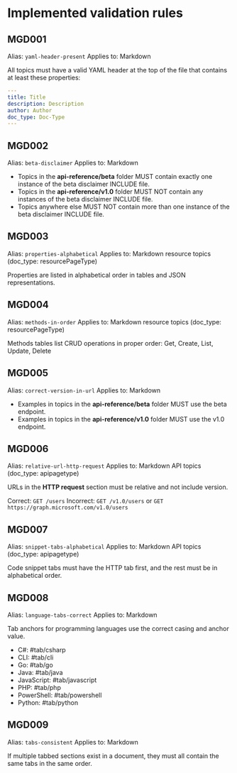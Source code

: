 # Implemented validation rules

## MGD001

Alias: `yaml-header-present`
Applies to: Markdown

All topics must have a valid YAML header at the top of the file that contains at least these properties:

```yaml
---
title: Title
description: Description
author: Author
doc_type: Doc-Type
---
```

## MGD002

Alias: `beta-disclaimer`
Applies to: Markdown

- Topics in the **api-reference/beta** folder MUST contain exactly one instance of the beta disclaimer INCLUDE file.
- Topics in the **api-reference/v1.0** folder MUST NOT contain any instances of the beta disclaimer INCLUDE file.
- Topics anywhere else MUST NOT contain more than one instance of the beta disclaimer INCLUDE file.

## MGD003

Alias: `properties-alphabetical`
Applies to: Markdown resource topics (doc_type: resourcePageType)

Properties are listed in alphabetical order in tables and JSON representations.

## MGD004

Alias: `methods-in-order`
Applies to: Markdown resource topics (doc_type: resourcePageType)

Methods tables list CRUD operations in proper order:
Get, Create, List, Update, Delete

## MGD005

Alias: `correct-version-in-url`
Applies to: Markdown

- Examples in topics in the **api-reference/beta** folder MUST use the beta endpoint.
- Examples in topics in the **api-reference/v1.0** folder MUST use the v1.0 endpoint.

## MGD006

Alias: `relative-url-http-request`
Applies to: Markdown API topics (doc_type: apipagetype)

URLs in the **HTTP request** section must be relative and not include version.

Correct: `GET /users`
Incorrect: `GET /v1.0/users` or `GET https://graph.microsoft.com/v1.0/users`

## MGD007

Alias: `snippet-tabs-alphabetical`
Applies to: Markdown API topics (doc_type: apipagetype)

Code snippet tabs must have the HTTP tab first, and the rest must be in alphabetical order.

## MGD008

Alias: `language-tabs-correct`
Applies to: Markdown

Tab anchors for programming languages use the correct casing and anchor value.

- C#: #tab/csharp
- CLI: #tab/cli
- Go: #tab/go
- Java: #tab/java
- JavaScript: #tab/javascript
- PHP: #tab/php
- PowerShell: #tab/powershell
- Python: #tab/python

## MGD009

Alias: `tabs-consistent`
Applies to: Markdown

If multiple tabbed sections exist in a document, they must all contain the same tabs in the same order.
